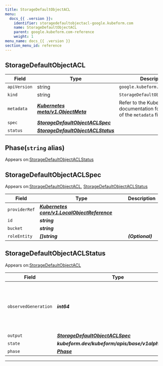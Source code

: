 ```yaml
---
title: StorageDefaultObjectACL
menu:
  docs_{{ .version }}:
    identifier: storagedefaultobjectacl-google.kubeform.com
    name: StorageDefaultObjectACL
    parent: google.kubeform.com-reference
    weight: 1
menu_name: docs_{{ .version }}
section_menu_id: reference
---
```


## StorageDefaultObjectACL
| Field | Type | Description |
| ------ | ----- | ----------- |
| `apiVersion` | string | `google.kubeform.com/v1alpha1` |
|    `kind` | string | `StorageDefaultObjectACL` |
| `metadata` | ***[Kubernetes meta/v1.ObjectMeta](https://kubernetes.io/docs/reference/generated/kubernetes-api/v1.13/#objectmeta-v1-meta)***|Refer to the Kubernetes API documentation for the fields of the `metadata` field.|
| `spec` | ***[StorageDefaultObjectACLSpec](#storagedefaultobjectaclspec)***||
| `status` | ***[StorageDefaultObjectACLStatus](#storagedefaultobjectaclstatus)***||
## Phase(`string` alias)

Appears on:[StorageDefaultObjectACLStatus](#storagedefaultobjectaclstatus)

## StorageDefaultObjectACLSpec

Appears on:[StorageDefaultObjectACL](#storagedefaultobjectacl), [StorageDefaultObjectACLStatus](#storagedefaultobjectaclstatus)

| Field | Type | Description |
| ------ | ----- | ----------- |
| `providerRef` | ***[Kubernetes core/v1.LocalObjectReference](https://kubernetes.io/docs/reference/generated/kubernetes-api/v1.13/#localobjectreference-v1-core)***||
| `id` | ***string***||
| `bucket` | ***string***||
| `roleEntity` | ***[]string***| ***(Optional)*** |
## StorageDefaultObjectACLStatus

Appears on:[StorageDefaultObjectACL](#storagedefaultobjectacl)

| Field | Type | Description |
| ------ | ----- | ----------- |
| `observedGeneration` | ***int64***| ***(Optional)*** Resource generation, which is updated on mutation by the API Server.|
| `output` | ***[StorageDefaultObjectACLSpec](#storagedefaultobjectaclspec)***| ***(Optional)*** |
| `state` | ***kubeform.dev/kubeform/apis/base/v1alpha1.State***| ***(Optional)*** |
| `phase` | ***[Phase](#phase)***| ***(Optional)*** |
---
